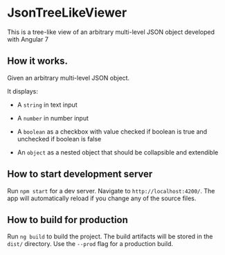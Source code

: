 # JsonTreeLikeViewer

This is a tree-like view of an arbitrary multi-level JSON object developed with Angular 7

## How it works.

Given an arbitrary multi-level JSON object.

It displays:
   
   - A `string` in text input

   - A `number` in number input

   - A `boolean` as a checkbox with value checked if boolean is true and unchecked if boolean is false

   - An `object` as a nested object that should be collapsible and extendible 

## How to start development server

Run `npm start` for a dev server. Navigate to `http://localhost:4200/`. The app will automatically reload if you change any of the source files.

## How to build for production

Run `ng build` to build the project. The build artifacts will be stored in the `dist/` directory. Use the `--prod` flag for a production build.

